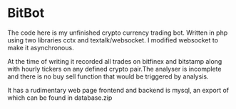 # BitBot

The code here is my unfinished crypto currency trading bot. Written in php using two libraries cctx and textalk/websocket.
I modified websocket to make it asynchronous.

At the time of writing it recorded all trades on bitfinex and bitstamp along with hourly tickers on any defined crypto
pair.The analyser is incomplete and there is no buy sell function that would be triggered by analysis.

It has a rudimentary web page frontend and backend is mysql, an export of which can be found in database.zip
